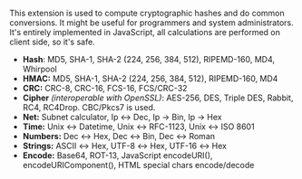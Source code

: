 This extension is used to compute cryptographic hashes and do common conversions. It might be useful for programmers and system administrators. It's entirely implemented in JavaScript, all calculations are performed on client side, so it's safe.

* <b>Hash</b>: MD5, SHA-1, SHA-2 (224, 256, 384, 512), RIPEMD-160, MD4, Whirpool
* <b>HMAC:</b> MD5, SHA-1, SHA-2 (224, 256, 384, 512), RIPEMD-160, MD4
* <b>CRC:</b> CRC-8, CRC-16, FCS-16, FCS/CRC-32
* <b>Cipher</b> <i>(interoperable with OpenSSL)</i>: AES-256, DES, Triple DES, Rabbit, RC4, RC4Drop. CBC/Pkcs7 is used.
* <b>Net:</b> Subnet calculator, Ip ↔ Dec, Ip → Bin, Ip → Hex
* <b>Time:</b> Unix ↔ Datetime, Unix ↔ RFC-1123, Unix ↔ ISO 8601
* <b>Numbers:</b> Dec ↔ Hex, Dec ↔ Bin, Dec ↔ Roman
* <b>Strings:</b> ASCII ↔ Hex, UTF-8 ↔ Hex, UTF-16 ↔ Hex
* <b>Encode:</b> Base64, ROT-13, JavaScript encodeURI(), encodeURIComponent(), HTML special chars encode/decode
